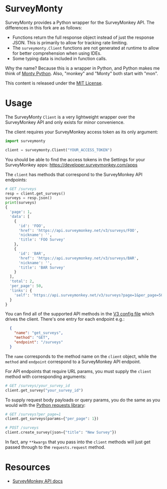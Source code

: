 # SurveyMonty

SurveyMonty provides a Python wrapper for the SurveyMonkey API. The differences
in this fork are as follows:

* Functions return the full response object instead of just the response JSON.
  This is primarily to allow for tracking rate limiting.
* The `surveymonty.Client` functions are not generated at runtime to allow for
  better comprehension when using IDEs.
* Some typing data is included in function calls.

Why the name? Because this is a wrapper in Python, and Python makes me think of
[Monty Python](http://en.wikipedia.org/wiki/Monty_Python). Also, "monkey" and
"Monty" both start with "mon".

This content is released under the [MIT License](./LICENSE.md).


# Usage
The SurveyMonty `Client` is a very lightweight wrapper over the
SurveyMonkey API and only exists for minor convenience.

The client requires your SurveyMonkey access token as its only argument:

```python
import surveymonty

client = surveymonty.Client("YOUR_ACCESS_TOKEN")
```

You should be able to find the access tokens in the Settings for
your SurveyMonkey apps: https://developer.surveymonkey.com/apps

The `client` has methods that correspond to the SurveyMonkey API
endpoints:

```python
# GET /surveys
resp = client.get_surveys()
surveys = resp.json()
print(surveys)
{
  'page': 1,
  'data': [
    {
      'id': 'FOO',
      'href': 'https://api.surveymonkey.net/v3/surveys/FOO',
      'nickname': '',
      'title': 'FOO Survey'
    },
    {
      'id': 'BAR',
      'href': 'https://api.surveymonkey.net/v3/surveys/BAR',
      'nickname': '',
      'title': 'BAR Survey'
    }
  ],
  'total': 2,
  'per_page': 50,
  'links': {
    'self': 'https://api.surveymonkey.net/v3/surveys?page=1&per_page=50'
  }
}
```

You can find all of the supported API methods in the
[V3 config file](./surveymonty/versions/v3.json) which drives the
client. There's one entry for each endpoint e.g.:

```json
  {
    "name": "get_surveys",
    "method": "GET",
    "endpoint": "/surveys"
  }
```

The `name` corresponds to the method name on the `client` object,
while the `method` and `endpoint` correspond to a SurveyMonkey
API endpoint.

For API endpoints that require URL params, you must supply the
`client` method with corresponding arguments:

```python
# GET /surveys/your_survey_id
client.get_survey("your_survey_id")
```

To supply request body payloads or query params, you do the same
as you would with the [Python requests library](http://docs.python-requests.org/en/master/user/quickstart/):

```python
# GET /surveys?per_page=1
client.get_surveys(params={"per_page": 1})

# POST /surveys
client.create_survey(json={"title": "New Survey"})
```

In fact, any `**kwargs` that you pass into the `client` methods
will just get passed through to the `requests.request` method.


# Resources
- [SurveyMonkey API docs](https://developer.surveymonkey.com/api/v3/)
